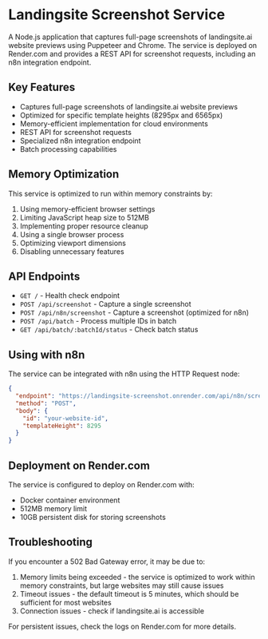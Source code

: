 # Landingsite Screenshot Service

A Node.js application that captures full-page screenshots of landingsite.ai website previews using Puppeteer and Chrome. The service is deployed on Render.com and provides a REST API for screenshot requests, including an n8n integration endpoint.

## Key Features

- Captures full-page screenshots of landingsite.ai website previews
- Optimized for specific template heights (8295px and 6565px)
- Memory-efficient implementation for cloud environments
- REST API for screenshot requests
- Specialized n8n integration endpoint
- Batch processing capabilities

## Memory Optimization

This service is optimized to run within memory constraints by:

1. Using memory-efficient browser settings
2. Limiting JavaScript heap size to 512MB
3. Implementing proper resource cleanup
4. Using a single browser process
5. Optimizing viewport dimensions
6. Disabling unnecessary features

## API Endpoints

- `GET /` - Health check endpoint
- `POST /api/screenshot` - Capture a single screenshot
- `POST /api/n8n/screenshot` - Capture a screenshot (optimized for n8n)
- `POST /api/batch` - Process multiple IDs in batch
- `GET /api/batch/:batchId/status` - Check batch status

## Using with n8n

The service can be integrated with n8n using the HTTP Request node:

```json
{
  "endpoint": "https://landingsite-screenshot.onrender.com/api/n8n/screenshot",
  "method": "POST",
  "body": {
    "id": "your-website-id",
    "templateHeight": 8295
  }
}
```

## Deployment on Render.com

The service is configured to deploy on Render.com with:

- Docker container environment
- 512MB memory limit
- 10GB persistent disk for storing screenshots

## Troubleshooting

If you encounter a 502 Bad Gateway error, it may be due to:

1. Memory limits being exceeded - the service is optimized to work within memory constraints, but large websites may still cause issues
2. Timeout issues - the default timeout is 5 minutes, which should be sufficient for most websites
3. Connection issues - check if landingsite.ai is accessible

For persistent issues, check the logs on Render.com for more details.